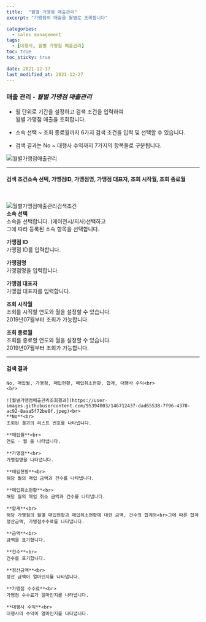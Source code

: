 ```yaml
---
title:  "월별 가맹점 매출관리"
excerpt: "가맹점의 매출을 월별로 조회합니다"

categories:
  - sales management
tags:
  - [대행사, 월별 가맹점 매출관리]
toc: true
toc_sticky: true
 
date: 2021-12-17
last_modified_at: 2021-12-27
---
```

### 매출 관리 - *월별 가맹점 매출관리*
- 월 단위로 기간을 설정하고 검색 조건을 입력하여<br>월별 가맹점 매출을 조회합니다.

- 소속 선택 ~ 조회 종료월까지 6가지 검색 조건을 입력 및 선택할 수 있습니다.

- 검색 결과는 No ~ 대행사 수익까지 7가지의 항목들로 구분됩니다.

![월별가맹점매출관리](https://user-images.githubusercontent.com/95394003/146711885-98a0ea97-c1e2-41e2-982d-d5ef3c2c2961.jpeg)
<br>

---

#### 검색 조건소속 선택, 가맹점ID, 가맹점명, 가맹점 대표자, 조회 시작월, 조회 종료월<br>
<br>

![월별가맹점매출관리검색조건](https://user-images.githubusercontent.com/95394003/146712388-0883091c-efad-4249-8c43-26aee4eed77d.jpeg)<br>
**소속 선택**<br>
소속을 선택합니다. (에이전시/지사)선택하고<br>그에 따라 등록된 소속 항목을 선택합니다.

**가맹점 ID**<br>
가맹점 ID를 입력합니다.

**가맹점명**<br>
가맹점명을 입력합니다.

**가맹점 대표자**<br>
가맹점 대표자를 입력합니다.

**조회 시작월**<br>
조회를 시직할 연도와 월을 설정할 수 있습니다.<br>2019년07월부터 조회가 가능합니다.

**조회 종료월**<br>
조회를 종료할 연도와 월을 설정할 수 있습니다.<br>2019년07월부터 조회가 가능합니다.
<br>

---

#### 검색 결과
```
No, 매입월, 가맹점, 매입현황, 매입취소현황, 합계, 대행사 수익<br>
<br>

![월별가맹점매출관리조회결과](https://user-images.githubusercontent.com/95394003/146712437-dad65538-7f96-4378-ac92-8aaa5f72be8f.jpeg)<br>
**No**<br>
조회된 결과의 리스트 번호를 나타냅니다.

**매입월**<br>
연도 - 월 을 나타냅니다.

**가맹점**<br>
가맹점명을 나타냅니다.

**매입현황**<br>
해당 월의 매입 금액과 건수를 나타냅니다.

**매입취소현황**<br>
해당 월의 매입 취소 금액과 건수를 나타냅니다.

**합계**<br>
해당 가맹점의 월별 매입현황과 매입취소현황에 대한 금액, 건수의 합계와<br>그에 따른 합계 정산금액, 가맹점수수료를 나타냅니다.

**금액**<br>
금액을 표기합니다.

**건수**<br>
건수를 표기합니다.

**정산금액**<br>
정산 금액이 얼마인지를 나타냅니다.

**가맹점 수수료**<br>
가맹점 수수료가 얼마인지를 나타냅니다.

**대행사 수익**<br>
대행사의 수익이 얼마인지를 나타냅니다.